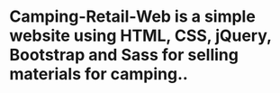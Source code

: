 # Camping-Retail-Web is a simple website using HTML, CSS, jQuery, Bootstrap and Sass for selling materials for camping..
